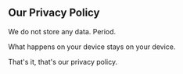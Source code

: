 ## Our Privacy Policy

We do not store any data. Period.

What happens on your device stays on your device. 

That's it, that's our privacy policy.
